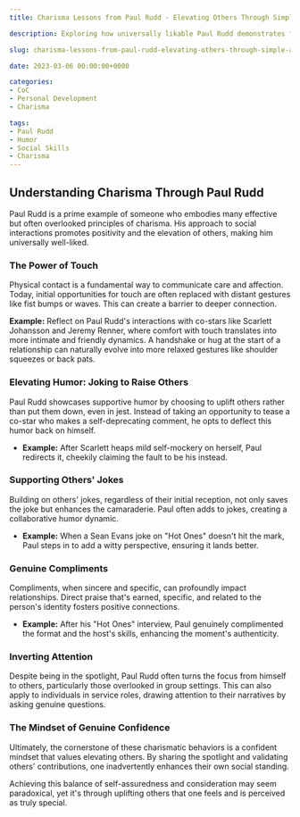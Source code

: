 ```yaml
---
title: Charisma Lessons from Paul Rudd - Elevating Others Through Simple Acts

description: Exploring how universally likable Paul Rudd demonstrates fundamental yet often overlooked principles of charisma, such as supportive humor, respectful touching, and genuine complimenting.

slug: charisma-lessons-from-paul-rudd-elevating-others-through-simple-acts

date: 2023-03-06 00:00:00+0000

categories:
- CoC
- Personal Development
- Charisma

tags:
- Paul Rudd
- Humor
- Social Skills
- Charisma
---
```


## Understanding Charisma Through Paul Rudd

Paul Rudd is a prime example of someone who embodies many effective but often overlooked principles of charisma. His approach to social interactions promotes positivity and the elevation of others, making him universally well-liked.

### The Power of Touch

Physical contact is a fundamental way to communicate care and affection. Today, initial opportunities for touch are often replaced with distant gestures like fist bumps or waves. This can create a barrier to deeper connection.

**Example:** Reflect on Paul Rudd's interactions with co-stars like Scarlett Johansson and Jeremy Renner, where comfort with touch translates into more intimate and friendly dynamics. A handshake or hug at the start of a relationship can naturally evolve into more relaxed gestures like shoulder squeezes or back pats.

### Elevating Humor: Joking to Raise Others

Paul Rudd showcases supportive humor by choosing to uplift others rather than put them down, even in jest. Instead of taking an opportunity to tease a co-star who makes a self-deprecating comment, he opts to deflect this humor back on himself.

- **Example:** After Scarlett heaps mild self-mockery on herself, Paul redirects it, cheekily claiming the fault to be his instead.

### Supporting Others' Jokes

Building on others' jokes, regardless of their initial reception, not only saves the joke but enhances the camaraderie. Paul often adds to jokes, creating a collaborative humor dynamic.

- **Example:** When a Sean Evans joke on "Hot Ones" doesn't hit the mark, Paul steps in to add a witty perspective, ensuring it lands better.

### Genuine Compliments

Compliments, when sincere and specific, can profoundly impact relationships. Direct praise that's earned, specific, and related to the person's identity fosters positive connections.

- **Example:** After his "Hot Ones" interview, Paul genuinely complimented the format and the host's skills, enhancing the moment's authenticity.

### Inverting Attention

Despite being in the spotlight, Paul Rudd often turns the focus from himself to others, particularly those overlooked in group settings. This can also apply to individuals in service roles, drawing attention to their narratives by asking genuine questions.

### The Mindset of Genuine Confidence

Ultimately, the cornerstone of these charismatic behaviors is a confident mindset that values elevating others. By sharing the spotlight and validating others' contributions, one inadvertently enhances their own social standing.

Achieving this balance of self-assuredness and consideration may seem paradoxical, yet it's through uplifting others that one feels and is perceived as truly special.
